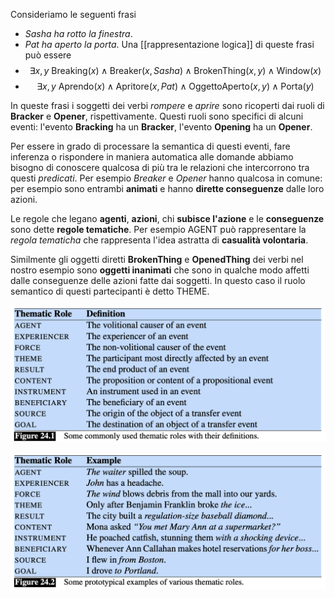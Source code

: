 Consideriamo le seguenti frasi
- *Sasha ha rotto la finestra*.
- *Pat ha aperto la porta*.
Una [[rappresentazione logica]] di queste frasi può essere
- $$\exists x,y \text{ Breaking}(x) \land \text{Breaker}(x, Sasha) \land \text{BrokenThing}(x,y) \land \text{Window}(x)$$
- $$\exists x,y \text{ Aprendo}(x) \land \text{Apritore}(x, Pat) \land \text{OggettoAperto}(x,y) \land \text{Porta}(y)$$

In queste frasi i soggetti dei verbi *rompere* e *aprire* sono ricoperti dai ruoli di **Bracker** e **Opener**, rispettivamente.
Questi ruoli sono specifici di alcuni eventi: l'evento **Bracking** ha un **Bracker**, l'evento **Opening** ha un **Opener**.

Per essere in grado di processare la semantica di questi eventi, fare inferenza o rispondere in maniera automatica alle domande abbiamo bisogno di conoscere qualcosa di più tra le relazioni che intercorrono tra questi *predicati*.
Per esempio *Breaker* e *Opener* hanno qualcosa in comune: per esempio sono entrambi **animati** e hanno **dirette conseguenze** dalle loro azioni.

Le regole che legano **agenti**, **azioni**, chi **subisce l'azione** e le **conseguenze** sono dette **regole tematiche**.
Per esempio $\text{AGENT}$ può rappresentare la *regola tematicha* che rappresenta l'idea astratta di **casualità volontaria**.

Similmente gli oggetti diretti **BrokenThing** e **OpenedThing** dei verbi nel nostro esempio sono **oggetti inanimati** che sono in qualche modo affetti dalle conseguenze delle azioni fatte dai soggetti.
	In questo caso il ruolo semantico di questi partecipanti è detto $\text{THEME}$.

![](./img/framenet_1.png)

![](./img/framenet_2.png)

